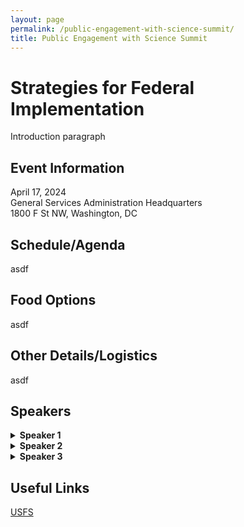 ```yaml
---
layout: page
permalink: /public-engagement-with-science-summit/
title: Public Engagement with Science Summit
---
```

# Strategies for Federal Implementation
<p>Introduction paragraph</p>

## Event Information
April 17, 2024<br>
General Services Administration Headquarters<br>
1800 F St NW, Washington, DC

## Schedule/Agenda
asdf

## Food Options
asdf

## Other Details/Logistics
asdf

## Speakers
<details>
  <summary><b>Speaker 1</b></summary>
  <p>Here is their bio.</p>
</details>

<details>
  <summary><b>Speaker 2</b></summary>
  <p>Here is their bio.</p>
</details>

<details>
  <summary><b>Speaker 3</b></summary>
  <p>Here is their bio.</p>
</details>


## Useful Links

[USFS](https://www.citizenscience.gov/catalog/usfs)

